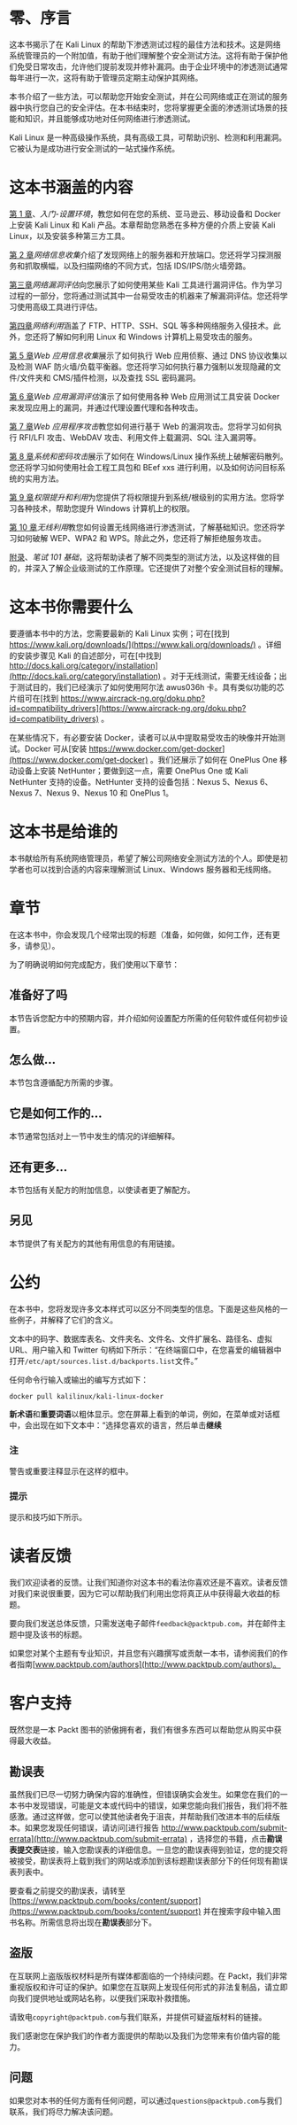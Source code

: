 # 零、序言

这本书揭示了在 Kali Linux 的帮助下渗透测试过程的最佳方法和技术。这是网络系统管理员的一个附加值，有助于他们理解整个安全测试方法。这将有助于保护他们免受日常攻击，允许他们提前发现并修补漏洞。由于企业环境中的渗透测试通常每年进行一次，这将有助于管理员定期主动保护其网络。

本书介绍了一些方法，可以帮助您开始安全测试，并在公司网络或正在测试的服务器中执行您自己的安全评估。在本书结束时，您将掌握更全面的渗透测试场景的技能和知识，并且能够成功地对任何网络进行渗透测试。

Kali Linux 是一种高级操作系统，具有高级工具，可帮助识别、检测和利用漏洞。它被认为是成功进行安全测试的一站式操作系统。

# 这本书涵盖的内容

[第 1 章](01.html "Chapter 1. Getting Started - Setting Up an Environment")、*入门-设置环境*，教您如何在您的系统、亚马逊云、移动设备和 Docker 上安装 Kali Linux 和 Kali 产品。本章帮助您熟悉在多种方便的介质上安装 Kali Linux，以及安装多种第三方工具。 

[第 2 章](02.html "Chapter 2. Network Information Gathering")*网络信息收集*介绍了发现网络上的服务器和开放端口。您还将学习探测服务和抓取横幅，以及扫描网络的不同方式，包括 IDS/IPS/防火墙旁路。

[第三章](03.html "Chapter 3. Network Vulnerability Assessment")*网络漏洞评估*向您展示了如何使用某些 Kali 工具进行漏洞评估。作为学习过程的一部分，您将通过测试其中一台易受攻击的机器来了解漏洞评估。您还将学习使用高级工具进行评估。

[第四章](04.html "Chapter 4. Network Exploitation")*网络利用*涵盖了 FTP、HTTP、SSH、SQL 等多种网络服务入侵技术。此外，您还将了解如何利用 Linux 和 Windows 计算机上易受攻击的服务。

[第 5 章](05.html "Chapter 5. Web Application Information Gathering")*Web 应用信息收集*展示了如何执行 Web 应用侦察、通过 DNS 协议收集以及检测 WAF 防火墙/负载平衡器。您还将学习如何执行暴力强制以发现隐藏的文件/文件夹和 CMS/插件检测，以及查找 SSL 密码漏洞。

[第 6 章](06.html "Chapter 6. Web Application Vulnerability Assessment")*Web 应用漏洞评估*演示了如何使用各种 Web 应用测试工具安装 Docker 来发现应用上的漏洞，并通过代理设置代理和各种攻击。

[第 7 章](07.html "Chapter 7. Web Application Exploitation")*Web 应用程序攻击*教您如何进行基于 Web 的漏洞攻击。您将学习如何执行 RFI/LFI 攻击、WebDAV 攻击、利用文件上载漏洞、SQL 注入漏洞等。

[第 8 章](08.html "Chapter 8. System and Password Exploitation")*系统和密码攻击*展示了如何在 Windows/Linux 操作系统上破解密码散列。您还将学习如何使用社会工程工具包和 BEef xxs 进行利用，以及如何访问目标系统的实用方法。

[第 9 章](09.html "Chapter 9. Privilege Escalation and Exploitation")*权限提升和利用*为您提供了将权限提升到系统/根级别的实用方法。您将学习各种技术，帮助您提升 Windows 计算机上的权限。

[第 10 章](10.html "Chapter 10. Wireless Exploitation")*无线利用*教您如何设置无线网络进行渗透测试，了解基础知识。您还将学习如何破解 WEP、WPA2 和 WPS。除此之外，您还将了解拒绝服务攻击。

[附录](00.html)、*笔试 101 基础*，这将帮助读者了解不同类型的测试方法，以及这样做的目的，并深入了解企业级测试的工作原理。它还提供了对整个安全测试目标的理解。

# 这本书你需要什么

要遵循本书中的方法，您需要最新的 Kali Linux 实例；可在[找到 https://www.kali.org/downloads/](https://www.kali.org/downloads/) 。详细的安装步骤见 Kali 的自述部分，可在[中找到 http://docs.kali.org/category/installation](http://docs.kali.org/category/installation) 。对于无线测试，需要无线设备；出于测试目的，我们已经演示了如何使用阿尔法 awus036h 卡。具有类似功能的芯片组可在[找到 https://www.aircrack-ng.org/doku.php?id=compatibility_drivers](https://www.aircrack-ng.org/doku.php?id=compatibility_drivers) 。

在某些情况下，有必要安装 Docker，读者可以从中提取易受攻击的映像并开始测试。Docker 可从[安装 https://www.docker.com/get-docker](https://www.docker.com/get-docker) 。我们还展示了如何在 OnePlus One 移动设备上安装 NetHunter；要做到这一点，需要 OnePlus One 或 Kali NetHunter 支持的设备。NetHunter 支持的设备包括：Nexus 5、Nexus 6、Nexus 7、Nexus 9、Nexus 10 和 OnePlus 1。

# 这本书是给谁的

本书献给所有系统网络管理员，希望了解公司网络安全测试方法的个人。即使是初学者也可以找到合适的内容来理解测试 Linux、Windows 服务器和无线网络。

# 章节

在这本书中，你会发现几个经常出现的标题（准备，如何做，如何工作，还有更多，请参见）。

为了明确说明如何完成配方，我们使用以下章节：

## 准备好了吗

本节告诉您配方中的预期内容，并介绍如何设置配方所需的任何软件或任何初步设置。

## 怎么做…

本节包含遵循配方所需的步骤。

## 它是如何工作的…

本节通常包括对上一节中发生的情况的详细解释。

## 还有更多…

本节包括有关配方的附加信息，以使读者更了解配方。

## 另见

本节提供了有关配方的其他有用信息的有用链接。

# 公约

在本书中，您将发现许多文本样式可以区分不同类型的信息。下面是这些风格的一些例子，并解释了它们的含义。

文本中的码字、数据库表名、文件夹名、文件名、文件扩展名、路径名、虚拟 URL、用户输入和 Twitter 句柄如下所示：“在终端窗口中，在您喜爱的编辑器中打开`/etc/apt/sources.list.d/backports.list`文件。”

任何命令行输入或输出的编写方式如下：

```
docker pull kalilinux/kali-linux-docker

```

**新术语**和**重要词语**以粗体显示。您在屏幕上看到的单词，例如，在菜单或对话框中，会出现在如下文本中：“选择您喜欢的语言，然后单击**继续**

### 注

警告或重要注释显示在这样的框中。

### 提示

提示和技巧如下所示。

# 读者反馈

我们欢迎读者的反馈。让我们知道你对这本书的看法你喜欢还是不喜欢。读者反馈对我们来说很重要，因为它可以帮助我们利用出您将真正从中获得最大收益的标题。

要向我们发送总体反馈，只需发送电子邮件`feedback@packtpub.com`，并在邮件主题中提及该书的标题。

如果您对某个主题有专业知识，并且您有兴趣撰写或贡献一本书，请参阅我们的作者指南[www.packtpub.com/authors](http://www.packtpub.com/authors)。

# 客户支持

既然您是一本 Packt 图书的骄傲拥有者，我们有很多东西可以帮助您从购买中获得最大收益。

## 勘误表

虽然我们已尽一切努力确保内容的准确性，但错误确实会发生。如果您在我们的一本书中发现错误，可能是文本或代码中的错误，如果您能向我们报告，我们将不胜感激。通过这样做，您可以使其他读者免于沮丧，并帮助我们改进本书的后续版本。如果您发现任何错误，请访问[进行报告 http://www.packtpub.com/submit-errata](http://www.packtpub.com/submit-errata) ，选择您的书籍，点击**勘误表提交表**链接，输入您勘误表的详细信息。一旦您的勘误表得到验证，您的提交将被接受，勘误表将上载到我们的网站或添加到该标题勘误表部分下的任何现有勘误表列表中。

要查看之前提交的勘误表，请转至[https://www.packtpub.com/books/content/support](https://www.packtpub.com/books/content/support) 并在搜索字段中输入图书名称。所需信息将出现在**勘误表**部分下。

## 盗版

在互联网上盗版版权材料是所有媒体都面临的一个持续问题。在 Packt，我们非常重视版权和许可证的保护。如果您在互联网上发现任何形式的非法复制品，请立即向我们提供地址或网站名称，以便我们采取补救措施。

请致电`copyright@packtpub.com`与我们联系，并提供可疑盗版材料的链接。

我们感谢您在保护我们的作者方面提供的帮助以及我们为您带来有价值内容的能力。

## 问题

如果您对本书的任何方面有任何问题，可以通过`questions@packtpub.com`与我们联系，我们将尽力解决该问题。